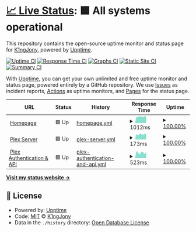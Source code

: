 # [📈 Live Status](https://status.jonathanschirmer.com): <!--live status--> **🟩 All systems operational**

This repository contains the open-source uptime monitor and status page for [K1ngJony](https://status.jonathanschirmer.com), powered by [Upptime](https://github.com/upptime/upptime).

[![Uptime CI](https://github.com/K1ngJony/upptime/workflows/Uptime%20CI/badge.svg)](https://github.com/K1ngJony/upptime/actions?query=workflow%3A%22Uptime+CI%22)
[![Response Time CI](https://github.com/K1ngJony/upptime/workflows/Response%20Time%20CI/badge.svg)](https://github.com/K1ngJony/upptime/actions?query=workflow%3A%22Response+Time+CI%22)
[![Graphs CI](https://github.com/K1ngJony/upptime/workflows/Graphs%20CI/badge.svg)](https://github.com/K1ngJony/upptime/actions?query=workflow%3A%22Graphs+CI%22)
[![Static Site CI](https://github.com/K1ngJony/upptime/workflows/Static%20Site%20CI/badge.svg)](https://github.com/K1ngJony/upptime/actions?query=workflow%3A%22Static+Site+CI%22)
[![Summary CI](https://github.com/K1ngJony/upptime/workflows/Summary%20CI/badge.svg)](https://github.com/K1ngJony/upptime/actions?query=workflow%3A%22Summary+CI%22)

With [Upptime](https://upptime.js.org), you can get your own unlimited and free uptime monitor and status page, powered entirely by a GitHub repository. We use [Issues](https://github.com/K1ngJony/upptime/issues) as incident reports, [Actions](https://github.com/K1ngJony/upptime/actions) as uptime monitors, and [Pages](https://status.jonathanschirmer.com) for the status page.

<!--start: status pages-->
<!-- This summary is generated by Upptime (https://github.com/upptime/upptime) -->
<!-- Do not edit this manually, your changes will be overwritten -->
<!-- prettier-ignore -->
| URL | Status | History | Response Time | Uptime |
| --- | ------ | ------- | ------------- | ------ |
| <img alt="" src="https://jonathanschirmer.com/plugins/images/favicon/favicon.ico" height="13"> [Homepage](https://jonathanschirmer.com) | 🟩 Up | [homepage.yml](https://github.com/K1ngJony/upptime/commits/HEAD/history/homepage.yml) | <details><summary><img alt="Response time graph" src="./graphs/homepage/response-time-week.png" height="20"> 1012ms</summary><br><a href="https://status.jonathanschirmer.com/history/homepage"><img alt="Response time 1080" src="https://img.shields.io/endpoint?url=https%3A%2F%2Fraw.githubusercontent.com%2FK1ngJony%2Fupptime%2FHEAD%2Fapi%2Fhomepage%2Fresponse-time.json"></a><br><a href="https://status.jonathanschirmer.com/history/homepage"><img alt="24-hour response time 964" src="https://img.shields.io/endpoint?url=https%3A%2F%2Fraw.githubusercontent.com%2FK1ngJony%2Fupptime%2FHEAD%2Fapi%2Fhomepage%2Fresponse-time-day.json"></a><br><a href="https://status.jonathanschirmer.com/history/homepage"><img alt="7-day response time 1012" src="https://img.shields.io/endpoint?url=https%3A%2F%2Fraw.githubusercontent.com%2FK1ngJony%2Fupptime%2FHEAD%2Fapi%2Fhomepage%2Fresponse-time-week.json"></a><br><a href="https://status.jonathanschirmer.com/history/homepage"><img alt="30-day response time 1038" src="https://img.shields.io/endpoint?url=https%3A%2F%2Fraw.githubusercontent.com%2FK1ngJony%2Fupptime%2FHEAD%2Fapi%2Fhomepage%2Fresponse-time-month.json"></a><br><a href="https://status.jonathanschirmer.com/history/homepage"><img alt="1-year response time 1073" src="https://img.shields.io/endpoint?url=https%3A%2F%2Fraw.githubusercontent.com%2FK1ngJony%2Fupptime%2FHEAD%2Fapi%2Fhomepage%2Fresponse-time-year.json"></a></details> | <details><summary><a href="https://status.jonathanschirmer.com/history/homepage">100.00%</a></summary><a href="https://status.jonathanschirmer.com/history/homepage"><img alt="All-time uptime 98.97%" src="https://img.shields.io/endpoint?url=https%3A%2F%2Fraw.githubusercontent.com%2FK1ngJony%2Fupptime%2FHEAD%2Fapi%2Fhomepage%2Fuptime.json"></a><br><a href="https://status.jonathanschirmer.com/history/homepage"><img alt="24-hour uptime 100.00%" src="https://img.shields.io/endpoint?url=https%3A%2F%2Fraw.githubusercontent.com%2FK1ngJony%2Fupptime%2FHEAD%2Fapi%2Fhomepage%2Fuptime-day.json"></a><br><a href="https://status.jonathanschirmer.com/history/homepage"><img alt="7-day uptime 100.00%" src="https://img.shields.io/endpoint?url=https%3A%2F%2Fraw.githubusercontent.com%2FK1ngJony%2Fupptime%2FHEAD%2Fapi%2Fhomepage%2Fuptime-week.json"></a><br><a href="https://status.jonathanschirmer.com/history/homepage"><img alt="30-day uptime 100.00%" src="https://img.shields.io/endpoint?url=https%3A%2F%2Fraw.githubusercontent.com%2FK1ngJony%2Fupptime%2FHEAD%2Fapi%2Fhomepage%2Fuptime-month.json"></a><br><a href="https://status.jonathanschirmer.com/history/homepage"><img alt="1-year uptime 98.70%" src="https://img.shields.io/endpoint?url=https%3A%2F%2Fraw.githubusercontent.com%2FK1ngJony%2Fupptime%2FHEAD%2Fapi%2Fhomepage%2Fuptime-year.json"></a></details>
| <img alt="" src="https://plex.tv/favicon.ico" height="13"> [Plex Server](jonathanschirmer.com) | 🟩 Up | [plex-server.yml](https://github.com/K1ngJony/upptime/commits/HEAD/history/plex-server.yml) | <details><summary><img alt="Response time graph" src="./graphs/plex-server/response-time-week.png" height="20"> 173ms</summary><br><a href="https://status.jonathanschirmer.com/history/plex-server"><img alt="Response time 194" src="https://img.shields.io/endpoint?url=https%3A%2F%2Fraw.githubusercontent.com%2FK1ngJony%2Fupptime%2FHEAD%2Fapi%2Fplex-server%2Fresponse-time.json"></a><br><a href="https://status.jonathanschirmer.com/history/plex-server"><img alt="24-hour response time 159" src="https://img.shields.io/endpoint?url=https%3A%2F%2Fraw.githubusercontent.com%2FK1ngJony%2Fupptime%2FHEAD%2Fapi%2Fplex-server%2Fresponse-time-day.json"></a><br><a href="https://status.jonathanschirmer.com/history/plex-server"><img alt="7-day response time 173" src="https://img.shields.io/endpoint?url=https%3A%2F%2Fraw.githubusercontent.com%2FK1ngJony%2Fupptime%2FHEAD%2Fapi%2Fplex-server%2Fresponse-time-week.json"></a><br><a href="https://status.jonathanschirmer.com/history/plex-server"><img alt="30-day response time 176" src="https://img.shields.io/endpoint?url=https%3A%2F%2Fraw.githubusercontent.com%2FK1ngJony%2Fupptime%2FHEAD%2Fapi%2Fplex-server%2Fresponse-time-month.json"></a><br><a href="https://status.jonathanschirmer.com/history/plex-server"><img alt="1-year response time 189" src="https://img.shields.io/endpoint?url=https%3A%2F%2Fraw.githubusercontent.com%2FK1ngJony%2Fupptime%2FHEAD%2Fapi%2Fplex-server%2Fresponse-time-year.json"></a></details> | <details><summary><a href="https://status.jonathanschirmer.com/history/plex-server">100.00%</a></summary><a href="https://status.jonathanschirmer.com/history/plex-server"><img alt="All-time uptime 99.19%" src="https://img.shields.io/endpoint?url=https%3A%2F%2Fraw.githubusercontent.com%2FK1ngJony%2Fupptime%2FHEAD%2Fapi%2Fplex-server%2Fuptime.json"></a><br><a href="https://status.jonathanschirmer.com/history/plex-server"><img alt="24-hour uptime 100.00%" src="https://img.shields.io/endpoint?url=https%3A%2F%2Fraw.githubusercontent.com%2FK1ngJony%2Fupptime%2FHEAD%2Fapi%2Fplex-server%2Fuptime-day.json"></a><br><a href="https://status.jonathanschirmer.com/history/plex-server"><img alt="7-day uptime 100.00%" src="https://img.shields.io/endpoint?url=https%3A%2F%2Fraw.githubusercontent.com%2FK1ngJony%2Fupptime%2FHEAD%2Fapi%2Fplex-server%2Fuptime-week.json"></a><br><a href="https://status.jonathanschirmer.com/history/plex-server"><img alt="30-day uptime 100.00%" src="https://img.shields.io/endpoint?url=https%3A%2F%2Fraw.githubusercontent.com%2FK1ngJony%2Fupptime%2FHEAD%2Fapi%2Fplex-server%2Fuptime-month.json"></a><br><a href="https://status.jonathanschirmer.com/history/plex-server"><img alt="1-year uptime 99.74%" src="https://img.shields.io/endpoint?url=https%3A%2F%2Fraw.githubusercontent.com%2FK1ngJony%2Fupptime%2FHEAD%2Fapi%2Fplex-server%2Fuptime-year.json"></a></details>
| <img alt="" src="https://icons.duckduckgo.com/ip3/plex.tv.ico" height="13"> [Plex Authentication & API](https://plex.tv) | 🟩 Up | [plex-authentication-and-api.yml](https://github.com/K1ngJony/upptime/commits/HEAD/history/plex-authentication-and-api.yml) | <details><summary><img alt="Response time graph" src="./graphs/plex-authentication-and-api/response-time-week.png" height="20"> 523ms</summary><br><a href="https://status.jonathanschirmer.com/history/plex-authentication-and-api"><img alt="Response time 534" src="https://img.shields.io/endpoint?url=https%3A%2F%2Fraw.githubusercontent.com%2FK1ngJony%2Fupptime%2FHEAD%2Fapi%2Fplex-authentication-and-api%2Fresponse-time.json"></a><br><a href="https://status.jonathanschirmer.com/history/plex-authentication-and-api"><img alt="24-hour response time 575" src="https://img.shields.io/endpoint?url=https%3A%2F%2Fraw.githubusercontent.com%2FK1ngJony%2Fupptime%2FHEAD%2Fapi%2Fplex-authentication-and-api%2Fresponse-time-day.json"></a><br><a href="https://status.jonathanschirmer.com/history/plex-authentication-and-api"><img alt="7-day response time 523" src="https://img.shields.io/endpoint?url=https%3A%2F%2Fraw.githubusercontent.com%2FK1ngJony%2Fupptime%2FHEAD%2Fapi%2Fplex-authentication-and-api%2Fresponse-time-week.json"></a><br><a href="https://status.jonathanschirmer.com/history/plex-authentication-and-api"><img alt="30-day response time 562" src="https://img.shields.io/endpoint?url=https%3A%2F%2Fraw.githubusercontent.com%2FK1ngJony%2Fupptime%2FHEAD%2Fapi%2Fplex-authentication-and-api%2Fresponse-time-month.json"></a><br><a href="https://status.jonathanschirmer.com/history/plex-authentication-and-api"><img alt="1-year response time 568" src="https://img.shields.io/endpoint?url=https%3A%2F%2Fraw.githubusercontent.com%2FK1ngJony%2Fupptime%2FHEAD%2Fapi%2Fplex-authentication-and-api%2Fresponse-time-year.json"></a></details> | <details><summary><a href="https://status.jonathanschirmer.com/history/plex-authentication-and-api">100.00%</a></summary><a href="https://status.jonathanschirmer.com/history/plex-authentication-and-api"><img alt="All-time uptime 99.97%" src="https://img.shields.io/endpoint?url=https%3A%2F%2Fraw.githubusercontent.com%2FK1ngJony%2Fupptime%2FHEAD%2Fapi%2Fplex-authentication-and-api%2Fuptime.json"></a><br><a href="https://status.jonathanschirmer.com/history/plex-authentication-and-api"><img alt="24-hour uptime 100.00%" src="https://img.shields.io/endpoint?url=https%3A%2F%2Fraw.githubusercontent.com%2FK1ngJony%2Fupptime%2FHEAD%2Fapi%2Fplex-authentication-and-api%2Fuptime-day.json"></a><br><a href="https://status.jonathanschirmer.com/history/plex-authentication-and-api"><img alt="7-day uptime 100.00%" src="https://img.shields.io/endpoint?url=https%3A%2F%2Fraw.githubusercontent.com%2FK1ngJony%2Fupptime%2FHEAD%2Fapi%2Fplex-authentication-and-api%2Fuptime-week.json"></a><br><a href="https://status.jonathanschirmer.com/history/plex-authentication-and-api"><img alt="30-day uptime 100.00%" src="https://img.shields.io/endpoint?url=https%3A%2F%2Fraw.githubusercontent.com%2FK1ngJony%2Fupptime%2FHEAD%2Fapi%2Fplex-authentication-and-api%2Fuptime-month.json"></a><br><a href="https://status.jonathanschirmer.com/history/plex-authentication-and-api"><img alt="1-year uptime 100.00%" src="https://img.shields.io/endpoint?url=https%3A%2F%2Fraw.githubusercontent.com%2FK1ngJony%2Fupptime%2FHEAD%2Fapi%2Fplex-authentication-and-api%2Fuptime-year.json"></a></details>

<!--end: status pages-->

[**Visit my status website →**](https://status.jonathanschirmer.com)

## 📄 License

- Powered by: [Upptime](https://github.com/upptime/upptime)
- Code: [MIT](./LICENSE) © [K1ngJony](https://status.jonathanschirmer.com)
- Data in the `./history` directory: [Open Database License](https://opendatacommons.org/licenses/odbl/1-0/)
